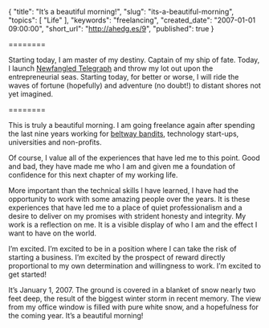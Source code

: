 {
  "title": "It’s a beautiful morning!",
  "slug": "its-a-beautiful-morning",
  "topics": [
    "Life"
  ],
  "keywords": "freelancing",
  "created_date": "2007-01-01 09:00:00",
  "short_url": "http://ahedg.es/9",
  "published": true
}

========

Starting today, I am master of my destiny. Captain of my ship of fate. Today, I launch [Newfangled Telegraph](http://www.newfangledtelegraph.com/) and throw my lot out upon the entrepreneurial seas. Starting today, for better or worse, I will ride the waves of fortune (hopefully) and adventure (no doubt!) to distant shores not yet imagined.

========

This is truly a beautiful morning. I am going freelance again after spending the last nine years working for [beltway bandits](http://en.wikipedia.org/wiki/Beltway_bandits), technology start-ups, universities and non-profits.

Of course, I value all of the experiences that have led me to this point. Good and bad, they have made me who I am and given me a foundation of confidence for this next chapter of my working life.

More important than the technical skills I have learned, I have had the opportunity to work with some amazing people over the years. It is these experiences that have led me to a place of quiet professionalism and a desire to deliver on my promises with strident honesty and integrity. My work is a reflection on me. It is a visible display of who I am and the effect I want to have on the world.

I’m excited. I’m excited to be in a position where I can take the risk of starting a business. I’m excited by the prospect of reward directly proportional to my own determination and willingness to work. I’m excited to get started!

It’s January 1, 2007. The ground is covered in a blanket of snow nearly two feet deep, the result of the biggest winter storm in recent memory. The view from my office window is filled with pure white snow, and a hopefulness for the coming year. It’s a beautiful morning!

